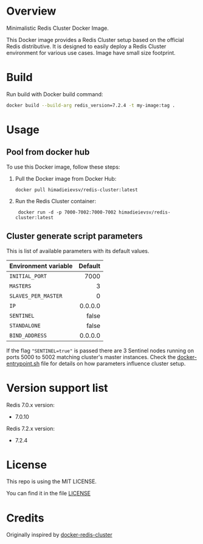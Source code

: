 # Overview

Minimalistic Redis Cluster Docker Image.

This Docker image provides a Redis Cluster setup based on the official Redis distributive. It is designed to easily deploy a Redis Cluster environment for various use cases. Image have small size footprint.

# Build

Run build with Docker build command:
```bash
docker build --build-arg redis_version=7.2.4 -t my-image:tag . 
```

# Usage


## Pool from docker hub

To use this Docker image, follow these steps:
1. Pull the Docker image from Docker Hub:
   ```
   docker pull himadieievsv/redis-cluster:latest
   ```
2. Run the Redis Cluster container:
   ```
    docker run -d -p 7000-7002:7000-7002 himadieievsv/redis-cluster:latest
   ```

## Cluster generate script parameters 

This is list of available parameters with its default values.

| Environment variable |    Default |
|----------------------|-----------:|
| `INITIAL_PORT`       |       7000 |
| `MASTERS`            |          3 |
| `SLAVES_PER_MASTER`  |          0 | 
| `IP`                 |    0.0.0.0 | 
| `SENTINEL`           |      false |
| `STANDALONE`         |      false |
| `BIND_ADDRESS`       |    0.0.0.0 |

If the flag `"SENTINEL=true"` is passed there are 3 Sentinel nodes running on ports 5000 to 5002 matching cluster's master instances.
Check the [docker-entrypoint.sh](docker-entrypoint.sh) file for details on how parameters influence cluster setup.

# Version support list
Redis 7.0.x version:
- 7.0.10
  
Redis 7.2.x version:
- 7.2.4

# License

This repo is using the MIT LICENSE.

You can find it in the file [LICENSE](LICENSE)


# Credits
Originally inspired by [docker-redis-cluster](https://github.com/Grokzen/docker-redis-cluster)